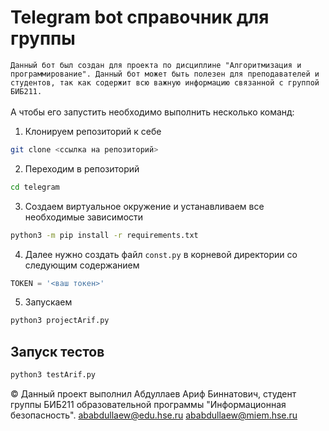 # Telegram bot справочник для группы 

`Данный бот был создан для проекта по дисциплине "Алгоритмизация и программирование". Данный бот может быть полезен для преподавателей и студентов, так как содержит всю важную информацию связанной с группой БИБ211.`<br><br>
 А чтобы его запустить необходимо выполнить несколько команд:
 
1) Клонируем репозиторий к себе
``` bash
git clone <ссылка на репозиторий>
```
2) Переходим в репозиторий
``` bash
cd telegram
```
3) Создаем виртуальное окружение и устанавливаем все необходимые зависимости
``` bash
python3 -m pip install -r requirements.txt
```
4) Далее нужно создать файл `const.py` в корневой директории со следующим содержанием
``` python
TOKEN = '<ваш токен>'
```
5) Запускаем
``` bash
python3 projectArif.py
```
## Запуск тестов
``` bash
python3 testArif.py
```


&copy; Данный проект выполнил Абдуллаев Ариф Биннатович, студент группы БИБ211 образовательной программы "Информационная безопасность". ababdullaew@edu.hse.ru ababdullaew@miem.hse.ru

